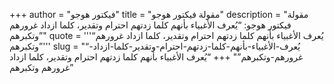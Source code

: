 +++
author = "فيكتور هوجو"
title = "مقولة فيكتور هوجو"
description = "مقولة فيكتور هوجو: “يُعرف الأغبياء بأنهم كلما زدتهم احترام وتقدير، كلما ازداد غرورهم وتكبرهم”"
quote = '''“يُعرف الأغبياء بأنهم كلما زدتهم احترام وتقدير، كلما ازداد غرورهم وتكبرهم”'''
slug = "“يُعرف-الأغبياء-بأنهم-كلما-زدتهم-احترام-وتقدير-كلما-ازداد-غرورهم-وتكبرهم”"
+++
“يُعرف الأغبياء بأنهم كلما زدتهم احترام وتقدير، كلما ازداد غرورهم وتكبرهم”
